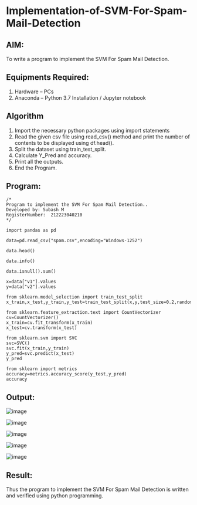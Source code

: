 # Implementation-of-SVM-For-Spam-Mail-Detection

## AIM:
To write a program to implement the SVM For Spam Mail Detection.

## Equipments Required:
1. Hardware – PCs
2. Anaconda – Python 3.7 Installation / Jupyter notebook

## Algorithm
1. Import the necessary python packages using import statements
2. Read the given csv file using read_csv() method and print the number of contents to be displayed using df.head().
3. Split the dataset using train_test_split.
4. Calculate Y_Pred and accuracy.
5. Print all the outputs.
6. End the Program.

## Program:
```
/*
Program to implement the SVM For Spam Mail Detection..
Developed by: Subash M
RegisterNumber:  212223040210
*/
```
```
import pandas as pd

data=pd.read_csv("spam.csv",encoding="Windows-1252")

data.head()

data.info()

data.isnull().sum()

x=data["v1"].values
y=data["v2"].values

from sklearn.model_selection import train_test_split
x_train,x_test,y_train,y_test=train_test_split(x,y,test_size=0.2,random_state=0)

from sklearn.feature_extraction.text import CountVectorizer
cv=CountVectorizer()
x_train=cv.fit_transform(x_train)
x_test=cv.transform(x_test)

from sklearn.svm import SVC
svc=SVC()
svc.fit(x_train,y_train)
y_pred=svc.predict(x_test)
y_pred

from sklearn import metrics
accuracy=metrics.accuracy_score(y_test,y_pred)
accuracy

```

## Output:
![image](https://github.com/user-attachments/assets/fcb26ff0-4012-4397-b32d-ab4cd516b6c5)

![image](https://github.com/user-attachments/assets/e63a3661-e6b6-4912-90ad-5e0fd686bd4a)

![image](https://github.com/user-attachments/assets/72efd40a-1ebf-4f58-89c9-1dc827f1cf5f)

![image](https://github.com/user-attachments/assets/2cf7e5e9-b263-43a0-a662-a7a8bf543c52)

![image](https://github.com/user-attachments/assets/f7ce46cf-0eea-4c96-a16c-3d561ce721c5)

## Result:
Thus the program to implement the SVM For Spam Mail Detection is written and verified using python programming.
